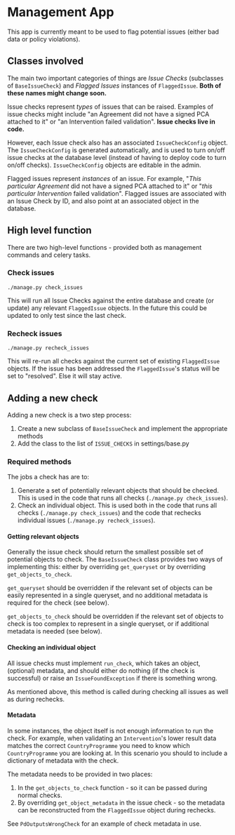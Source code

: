 # Management App

This app is currently meant to be used to flag potential issues (either bad data or policy violations).

## Classes involved

The main two important categories of things are *Issue Checks* (subclasses of `BaseIssueCheck`) and
*Flagged Issues* instances of `FlaggedIssue`.
**Both of these names might change soon.**

Issue checks represent *types* of issues that can be raised. Examples of issue checks might include
"an Agreement did not have a signed PCA attached to it" or "an Intervention failed validation".
**Issue checks live in code.**

However, each Issue check also has an associated `IssueCheckConfig` object.
The `IssueCheckConfig` is generated automatically, and is used to turn on/off issue checks at the database level
(instead of having to deploy code to turn on/off checks).
`IssueCheckConfig` objects are editable in the admin.

Flagged issues represent *instances* of an issue.
For example, "*This particular Agreement* did not have a signed PCA attached to it" or
"*this particular Intervention* failed validation".
Flagged issues are associated with an Issue Check by ID, and also point at an associated object in the database.

## High level function

There are two high-level functions - provided both as management commands and celery tasks.

### Check issues

`./manage.py check_issues`

This will run all Issue Checks against the entire database and create (or update) any relevant `FlaggedIssue` objects.
In the future this could be updated to only test since the last check.

### Recheck issues

`./manage.py recheck_issues`

This will re-run all checks against the current set of existing `FlaggedIssue` objects.
If the issue has been addressed the `FlaggedIssue`'s status will be set to "resolved".
Else it will stay active.

## Adding a new check

Adding a new check is a two step process:

1. Create a new subclass of `BaseIssueCheck` and implement the appropriate methods
2. Add the class to the list of `ISSUE_CHECKS` in settings/base.py

### Required methods

The jobs a check has are to:

1. Generate a set of potentially relevant objects that should be checked.
   This is used in the code that runs all checks (`./manage.py check_issues`).
2. Check an individual object.
   This is used both in the code that runs all checks (`./manage.py check_issues`) and the code that rechecks
   individual issues (`./manage.py recheck_issues`).

#### Getting relevant objects

Generally the issue check should return the smallest possible set of potential objects to check.
The `BaseIssueCheck` class provides two ways of implementing this: either by overriding `get_queryset`
or by overriding `get_objects_to_check`.

`get_queryset` should be overridden if the relevant set of objects can be easily represented in a single queryset,
and no additional metadata is required for the check (see below).

`get_objects_to_check` should be overridden if the relevant set of objects to check is too complex to represent
in a single queryset, or if additional metadata is needed (see below).

#### Checking an individual object

All issue checks must implement `run_check`, which takes an object, (optional) metadata, and should either
do nothing (if the check is successful) or raise an `IssueFoundException` if there is something wrong.

As mentioned above, this method is called during checking all issues as well as during rechecks.

#### Metadata

In some instances, the object itself is not enough information to run the check.
For example, when validating an `Intervention`'s lower result data matches the correct `CountryProgramme`
you need to know which `CountryProgramme` you are looking at.
In this scenario you should to include a dictionary of metadata with the check.

The metadata needs to be provided in two places:

1. In the `get_objects_to_check` function - so it can be passed during normal checks.
2. By overriding `get_object_metadata` in the issue check - so the metadata can be reconstructed from
   the `FlaggedIssue` object during rechecks.

See `PdOutputsWrongCheck` for an example of check metadata in use.
